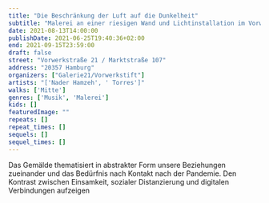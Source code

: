```yaml
---
title: "Die Beschränkung der Luft auf die Dunkelheit"
subtitle: "Malerei an einer riesigen Wand und Lichtinstallation im Vorwerk-Stift-Garten"
date: 2021-08-13T14:00:00
publishDate: 2021-06-25T19:40:36+02:00
end: 2021-09-15T23:59:00
draft: false
street: "Vorwerkstraße 21 / Marktstraße 107"
address: "20357 Hamburg"
organizers: ["Galerie21/Vorwerkstift"]
artists: "['Nader Hamzeh', ' Torres']"
walks: ['Mitte']
genres: ['Musik', 'Malerei']
kids: []
featuredImage: ""
repeats: []
repeat_times: []
sequels: []
sequel_times: []
---
```


Das Gemälde thematisiert in abstrakter Form unsere Beziehungen zueinander und das Bedürfnis nach Kontakt nach der Pandemie. Den Kontrast zwischen Einsamkeit, sozialer Distanzierung und digitalen Verbindungen aufzeigen